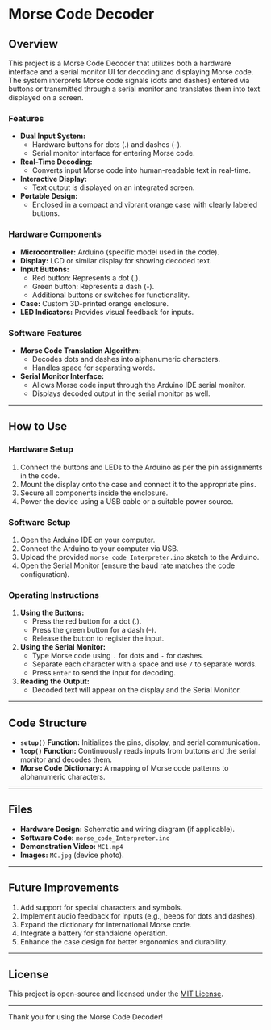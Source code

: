 # Morse Code Decoder

## Overview
This project is a Morse Code Decoder that utilizes both a hardware interface and a serial monitor UI for decoding and displaying Morse code. The system interprets Morse code signals (dots and dashes) entered via buttons or transmitted through a serial monitor and translates them into text displayed on a screen.

### Features
- **Dual Input System:**
  - Hardware buttons for dots (.) and dashes (-).
  - Serial monitor interface for entering Morse code.
- **Real-Time Decoding:**
  - Converts input Morse code into human-readable text in real-time.
- **Interactive Display:**
  - Text output is displayed on an integrated screen.
- **Portable Design:**
  - Enclosed in a compact and vibrant orange case with clearly labeled buttons.

### Hardware Components
- **Microcontroller:** Arduino (specific model used in the code).
- **Display:** LCD or similar display for showing decoded text.
- **Input Buttons:**
  - Red button: Represents a dot (.).
  - Green button: Represents a dash (-).
  - Additional buttons or switches for functionality.
- **Case:** Custom 3D-printed orange enclosure.
- **LED Indicators:** Provides visual feedback for inputs.

### Software Features
- **Morse Code Translation Algorithm:**
  - Decodes dots and dashes into alphanumeric characters.
  - Handles space for separating words.
- **Serial Monitor Interface:**
  - Allows Morse code input through the Arduino IDE serial monitor.
  - Displays decoded output in the serial monitor as well.

---

## How to Use

### Hardware Setup
1. Connect the buttons and LEDs to the Arduino as per the pin assignments in the code.
2. Mount the display onto the case and connect it to the appropriate pins.
3. Secure all components inside the enclosure.
4. Power the device using a USB cable or a suitable power source.

### Software Setup
1. Open the Arduino IDE on your computer.
2. Connect the Arduino to your computer via USB.
3. Upload the provided `morse_code_Interpreter.ino` sketch to the Arduino.
4. Open the Serial Monitor (ensure the baud rate matches the code configuration).

### Operating Instructions
1. **Using the Buttons:**
   - Press the red button for a dot (.).
   - Press the green button for a dash (-).
   - Release the button to register the input.
2. **Using the Serial Monitor:**
   - Type Morse code using `.` for dots and `-` for dashes.
   - Separate each character with a space and use `/` to separate words.
   - Press `Enter` to send the input for decoding.
3. **Reading the Output:**
   - Decoded text will appear on the display and the Serial Monitor.

---

## Code Structure
- **`setup()` Function:** Initializes the pins, display, and serial communication.
- **`loop()` Function:** Continuously reads inputs from buttons and the serial monitor and decodes them.
- **Morse Code Dictionary:** A mapping of Morse code patterns to alphanumeric characters.

---

## Files
- **Hardware Design:** Schematic and wiring diagram (if applicable).
- **Software Code:** `morse_code_Interpreter.ino`
- **Demonstration Video:** `MC1.mp4`
- **Images:** `MC.jpg` (device photo).

---

## Future Improvements
1. Add support for special characters and symbols.
2. Implement audio feedback for inputs (e.g., beeps for dots and dashes).
3. Expand the dictionary for international Morse code.
4. Integrate a battery for standalone operation.
5. Enhance the case design for better ergonomics and durability.

---

## License
This project is open-source and licensed under the [MIT License](https://opensource.org/licenses/MIT).

---
Thank you for using the Morse Code Decoder!

